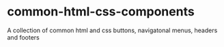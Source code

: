 # common-html-css-components
A collection of common html and css buttons, navigatonal menus, headers and footers
